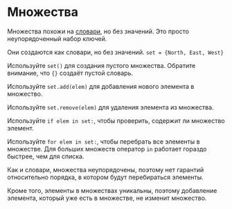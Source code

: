 # Множества
Множества похожи на [словари](docs/scripting/dicts.md), но без значений. Это просто неупорядоченный набор ключей. 

Они создаются как словари, но без значений.
`set = {North, East, West}`

Используйте `set()` для создания пустого множества. Обратите внимание, что `{}` создаёт пустой словарь.

Используйте `set.add(elem)` для добавления нового элемента в множество.

Используйте `set.remove(elem)` для удаления элемента из множества.

Используйте `if elem in set:`, чтобы проверить, содержит ли множество элемент.

Используйте `for elem in set:`, чтобы перебрать все элементы в множестве.
Для больших множеств оператор `in` работает гораздо быстрее, чем для списка.

Как и словари, множества неупорядочены, поэтому нет гарантий относительно порядка, в котором будут перебираться элементы.

Кроме того, элементы в множествах уникальны, поэтому добавление элемента, который уже есть в множестве, не изменит множество.